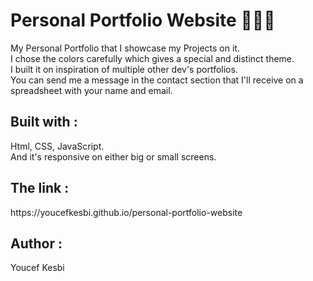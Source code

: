 <h1> Personal Portfolio Website 👨🏻‍💻</h1>
My Personal Portfolio that I showcase my Projects on it.<br>
I chose the colors carefully which gives a special and distinct theme.<br>
I built it on inspiration of multiple other dev's portfolios.<br>
You can send me a message in the contact section that I'll receive on a spreadsheet with your name and email.

<h2> Built with : </h2>
Html, CSS, JavaScript.<br>
And it's responsive on either big or small screens.

<h2>The link :</h2>
https://youcefkesbi.github.io/personal-portfolio-website

<h2> Author :</h2>
Youcef Kesbi
